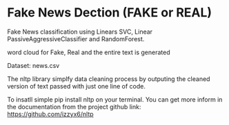 # Fake News Dection (FAKE or REAL)

Fake News classification using Linears SVC, Linear PassiveAggressiveClassifier and RandomForest.

word cloud for Fake, Real and the entire text is generated

Dataset: news.csv


The nltp library simplfy data cleaning process by outputing the cleaned version of text passed with just one line of code.

To insatll simple pip install nltp on your terminal. You can get more inform in the documentation
from the project github link: https://github.com/izzyx6/nltp